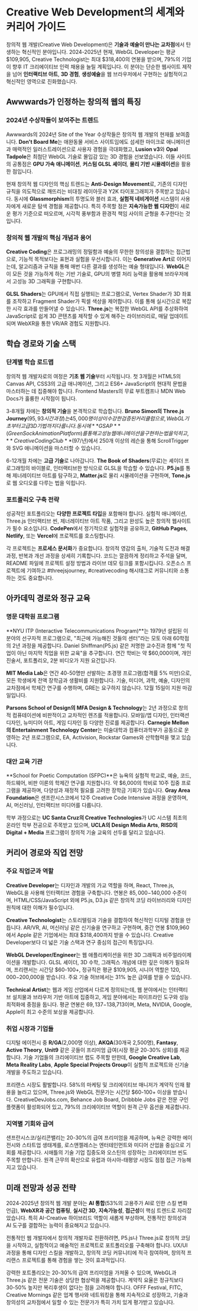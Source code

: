 # Creative Web Development의 세계와 커리어 가이드

창의적 웹 개발(Creative Web Development)은 **기술과 예술이 만나는 교차점**에서 탄생하는 혁신적인 분야입니다. 2024-2025년 현재, WebGL Developer는 평균 $109,905, Creative Technologist는 최대 $318,400의 연봉을 받으며, 79%의 기업이 향후 IT 크리에이티브 인력 채용을 늘릴 계획입니다. 이 분야는 단순한 웹사이트 제작을 넘어 **인터랙티브 아트**, **3D 경험**, **생성예술**을 웹 브라우저에서 구현하는 실험적이고 혁신적인 영역으로 진화했습니다.

## Awwwards가 인정하는 창의적 웹의 특징

### 2024년 수상작들이 보여주는 트렌드

Awwwards의 2024년 Site of the Year 수상작들은 창의적 웹 개발의 현재를 보여줍니다. **Don't Board Me**는 애완동물 서비스 사이트임에도 섬세한 마이크로 애니메이션과 매력적인 일러스트레이션으로 사용자 경험을 극대화했고, **Lusion v3**와 **Opal Tadpole**은 최첨단 WebGL 기술로 몰입감 있는 3D 경험을 선보였습니다. 이들 사이트의 공통점은 **GPU 가속 애니메이션**, **커스텀 GLSL 셰이더**, **물리 기반 시뮬레이션**을 활용한 점입니다.

현재 창의적 웹 디자인의 핵심 트렌드는 **Anti-Design Movement**로, 기존의 디자인 규칙을 의도적으로 깨뜨리는 비대칭 레이아웃과 Y2K 타이포그래피가 주목받고 있습니다. 동시에 **Glassmorphism**의 투명도와 블러 효과, **실험적 네비게이션** 시스템이 사용자에게 새로운 탐색 경험을 제공합니다. 특히 주목할 점은 **지속가능한 웹 디자인**이 새로운 평가 기준으로 떠오르며, 시각적 풍부함과 환경적 책임 사이의 균형을 추구한다는 것입니다.

### 창의적 웹 개발의 핵심 개념과 용어

**Creative Coding**은 프로그래밍의 정밀함과 예술의 무한한 창의성을 결합하는 접근법으로, 기능적 목적보다는 표현과 실험을 우선시합니다. 이는 **Generative Art**로 이어지는데, 알고리즘과 규칙을 통해 매번 다른 결과를 생성하는 예술 형태입니다. **WebGL**은 이 모든 것을 가능하게 하는 기반 기술로, GPU의 병렬 처리 능력을 활용해 브라우저에서 고성능 3D 그래픽을 구현합니다.

**GLSL Shaders**는 GPU에서 직접 실행되는 프로그램으로, Vertex Shader가 3D 좌표를 조작하고 Fragment Shader가 픽셀 색상을 제어합니다. 이를 통해 실시간으로 복잡한 시각 효과를 만들어낼 수 있습니다. **Three.js**는 복잡한 WebGL API를 추상화하여 JavaScript로 쉽게 3D 콘텐츠를 제작할 수 있게 해주는 라이브러리로, 매달 업데이트되며 WebXR을 통한 VR/AR 경험도 지원합니다.

## 학습 경로와 기술 스택

### 단계별 학습 로드맵

창의적 웹 개발자로의 여정은 **기초 웹 기술**부터 시작됩니다. 첫 3개월은 HTML5의 Canvas API, CSS3의 고급 애니메이션, 그리고 ES6+ JavaScript의 현대적 문법을 마스터하는 데 집중해야 합니다. Frontend Masters의 무료 부트캠프나 MDN Web Docs가 훌륭한 시작점이 됩니다.

3-8개월 차에는 **창의적 기술**을 본격적으로 학습합니다. **Bruno Simon의 Three.js Journey**($95, 93시간 과정)는 45,000명 이상이 수강한 검증된 커리큘럼으로, WebGL 기초부터 고급 3D 기법까지 다룹니다. 동시에 **GSAP**(GreenSock Animation Platform)를 통해 고성능 웹 애니메이션을 구현하는 법을 익히고, **Creative Coding Club**($97/년)에서 250개 이상의 레슨을 통해 ScrollTrigger와 SVG 애니메이션을 마스터할 수 있습니다.

6-12개월 차에는 **고급 기술**로 나아갑니다. **The Book of Shaders**(무료)는 셰이더 프로그래밍의 바이블로, 인터랙티브한 방식으로 GLSL을 학습할 수 있습니다. **P5.js**를 통해 제너레이티브 아트를 탐구하고, **Matter.js**로 물리 시뮬레이션을 구현하며, **Tone.js**로 웹 오디오를 다루는 법을 익힙니다.

### 포트폴리오 구축 전략

성공적인 포트폴리오는 **다양한 프로젝트 타입**을 포함해야 합니다. 실험적 애니메이션, Three.js 인터랙티브 씬, 제너레이티브 아트 작품, 그리고 완성도 높은 창의적 웹사이트가 필수 요소입니다. **CodePen**에서 정기적으로 실험작을 공유하고, **GitHub Pages**, **Netlify**, 또는 **Vercel**에 프로젝트를 호스팅합니다.

각 프로젝트는 **프로세스 문서화**가 중요합니다. 창의적 영감의 출처, 기술적 도전과 해결 과정, 반복과 개선 과정을 상세히 기록합니다. 코드는 깔끔하게 정리하고 주석을 달며, README 파일에 프로젝트 설정 방법과 라이브 데모 링크를 포함시킵니다. 오픈소스 프로젝트에 기여하고 #threejsjourney, #creativecoding 해시태그로 커뮤니티와 소통하는 것도 중요합니다.

## 아카데믹 경로와 정규 교육

### 명문 대학원 프로그램

**NYU ITP (Interactive Telecommunications Program)**는 1979년 설립된 이 분야의 선구자적 프로그램으로, "최근에 가능해진 것들의 센터"라는 모토 아래 60학점의 2년 과정을 제공합니다. Daniel Shiffman(P5.js) 같은 저명한 교수진과 함께 "첫 직업이 아닌 마지막 직업을 위한 교육"을 추구합니다. 연간 학비는 약 $60,000이며, 개인 진술서, 포트폴리오, 2분 비디오가 지원 요건입니다.

**MIT Media Lab**은 연간 40-50명만 선발하는 초경쟁 프로그램(합격률 5% 미만)으로, 모든 학생에게 전액 장학금과 생활비를 지원합니다. 기술, 미디어, 과학, 예술, 디자인의 교차점에서 학제간 연구를 수행하며, GRE는 요구하지 않습니다. 12월 15일이 지원 마감일입니다.

**Parsons School of Design의 MFA Design & Technology**는 2년 과정으로 창의적 컴퓨테이션에 비판적이고 교차적인 렌즈를 적용합니다. 모바일/앱 디자인, 인터랙션 디자인, 뉴미디어 아트, 게임 디자인 등 다양한 진로를 제공합니다. **Carnegie Mellon의 Entertainment Technology Center**는 미술대학과 컴퓨터과학부가 공동으로 운영하는 2년 프로그램으로, EA, Activision, Rockstar Games와 산학협력을 맺고 있습니다.

### 대안 교육 기관

**School for Poetic Computation (SFPC)**은 뉴욕의 실험적 학교로, 예술, 코드, 하드웨어, 비판 이론의 학제간 연구를 지원합니다. 약 $6,000의 학비로 10주 집중 프로그램을 제공하며, 다양성과 재정적 필요를 고려한 장학금 기회가 있습니다. **Gray Area Foundation**은 샌프란시스코에서 12주 Creative Code Intensive 과정을 운영하며, AI, 머신러닝, 인터랙티브 미디어를 다룹니다.

학부 과정으로는 **UC Santa Cruz의 Creative Technologies**가 UC 시스템 최초의 온라인 학부 전공으로 주목받고 있으며, **UCLA의 Design Media Arts**, **RISD의 Digital + Media** 프로그램이 창의적 기술 교육의 선두를 달리고 있습니다.

## 커리어 경로와 직업 전망

### 주요 직업군과 역할

**Creative Developer**는 디자인과 개발의 가교 역할을 하며, React, Three.js, WebGL을 사용해 인터랙티브 경험을 구축합니다. 연봉은 $85,000-$140,000 수준이며, HTML/CSS/JavaScript 외에 P5.js, D3.js 같은 창의적 코딩 라이브러리와 디자인 원칙에 대한 이해가 필수입니다.

**Creative Technologist**는 스토리텔링과 기술을 결합하여 혁신적인 디지털 경험을 만듭니다. AR/VR, AI, 머신러닝 같은 신기술을 연구하고 구현하며, 중간 연봉 $109,960에서 Apple 같은 기업에서는 최대 $318,400까지 받을 수 있습니다. Creative Developer보다 더 넓은 기술 스택과 연구 중심의 접근이 특징입니다.

**WebGL Developer/Engineer**는 웹 애플리케이션을 위한 3D 그래픽과 비주얼라이제이션을 개발합니다. GLSL 셰이더, 3D 수학, 그래픽스 개념에 대한 깊은 이해가 필요하며, 프리랜서는 시간당 $60-100+, 정규직은 평균 $109,905, 시니어 역할은 $120,000-$200,000을 받습니다. 주요 기술 허브에서는 31% 높은 급여를 받을 수 있습니다.

**Technical Artist**는 웹과 게임 산업에서 다르게 정의되는데, 웹 분야에서는 인터랙티브 설치물과 브라우저 기반 아트에 집중하고, 게임 분야에서는 파이프라인 도구와 성능 최적화에 중점을 둡니다. 평균 연봉은 $69,137-$138,713이며, Meta, NVIDIA, Google, Apple이 최고 수준의 보상을 제공합니다.

### 취업 시장과 기업들

디지털 에이전시 중 **R/GA**(2,000명 이상), **AKQA**(30개국 2,500명), **Fantasy**, **Active Theory**, **Unit9** 같은 곳들이 프리미엄 급여(시장 평균 20-30% 상회)를 제공합니다. 기술 기업들의 크리에이티브 랩도 주목할 만한데, **Google Creative Lab**, **Meta Reality Labs**, **Apple Special Projects Group**이 실험적 프로젝트와 신기술 개발을 주도하고 있습니다.

프리랜스 시장도 활발합니다. 58%의 마케팅 및 크리에이티브 매니저가 계약직 인재 활용을 늘리고 있으며, Three.js와 WebGL 전문가는 시간당 $60-100+ 이상을 받습니다. CreativeDevJobs.com, Behance Job Board, Dribbble Jobs 같은 전문 구인 플랫폼이 활성화되어 있고, 79%의 크리에이티브 역할이 원격 근무 옵션을 제공합니다.

### 지역별 기회와 급여

샌프란시스코/실리콘밸리는 20-30%의 급여 프리미엄을 제공하며, 뉴욕은 강력한 에이전시와 스타트업 생태계를, 로스앤젤레스는 엔터테인먼트와 미디어 산업을 중심으로 기회를 제공합니다. 시애틀의 기술 기업 집중도와 오스틴의 성장하는 크리에이티브 씬도 주목할 만합니다. 원격 근무의 확산으로 유럽과 아시아-태평양 시장도 점점 접근 가능해지고 있습니다.

## 미래 전망과 성공 전략

2024-2025년 창의적 웹 개발 분야는 **AI 통합**(53%의 고용주가 AI로 인한 스킬 변화 언급), **WebXR과 공간 컴퓨팅**, **실시간 3D**, **지속가능성**, **접근성**이 핵심 트렌드로 자리잡았습니다. 특히 AI-Creative 하이브리드 역할이 새롭게 부상하며, 전통적인 창의성과 AI 도구를 결합하는 능력이 중요해지고 있습니다.

전통적인 웹 개발자에서 창의적 개발자로 전환하려면, P5.js나 Three.js로 창의적 코딩을 시작하고, 실험적이고 예술적인 프로젝트로 포트폴리오를 구축해야 합니다. UX/UI 과정을 통해 디자인 스킬을 개발하고, 창의적 코딩 커뮤니티에 적극 참여하며, 창의적 프리랜스 프로젝트를 통해 경험을 쌓는 것이 효과적입니다.

강력한 포트폴리오는 20-30%의 급여 프리미엄을 가져올 수 있으며, WebGL과 Three.js 같은 전문 기술은 상당한 협상력을 제공합니다. 계약직 요율은 정규직보다 30-50% 높지만 복리후생이 없다는 점을 고려해야 합니다. OFFF Festival, FITC, Creative Mornings 같은 업계 행사와 네트워킹을 통해 지속적으로 성장하고, 기술과 창의성의 교차점에서 일할 수 있는 전문가가 특히 가치 있게 평가받고 있습니다.